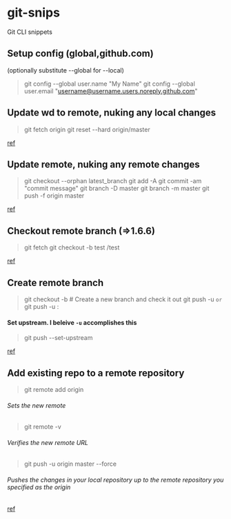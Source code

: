 # git-snips
Git CLI snippets


## Setup config (global,github.com)

(optionally substitute --global for --local)

> git config --global user.name "My Name"
> git config --global user.email "username@username.users.noreply.github.com"

## Update wd to remote, nuking any local changes
> git fetch origin
> git reset --hard origin/master

[ref](https://stackoverflow.com/questions/6284809/how-can-i-pull-from-remote-git-repository-and-override-the-changes-in-my-local-r)

## Update remote, nuking any remote changes

>git checkout --orphan latest_branch
>git add -A
>git commit -am "commit message"
>git branch -D master
>git branch -m master
>git push -f origin master

[ref](https://stackoverflow.com/questions/39389380/how-to-overwrite-remote-branch-with-different-local-branch-with-git)


## Checkout remote branch (=>1.6.6)
> git fetch
> git checkout -b test <name of remote>/test

[ref](https://stackoverflow.com/questions/1783405/how-do-i-check-out-a-remote-git-branch)


## Create remote branch

> git checkout -b <branch-name> # Create a new branch and check it out
> git push -u <remote-name> <branch-name>
`or`
> git push -u <remote-name> <local-branch-name>:<remote-branch-name>

#### Set upstream. I beleive `-u` accomplishes this
> git push --set-upstream <remote-name> <local-branch-name>


[ref](https://stackoverflow.com/questions/1519006/how-do-you-create-a-remote-git-branch)


## Add existing repo to a remote repository
> git remote add origin <remote repository URL>
###### Sets the new remote
> git remote -v
###### Verifies the new remote URL
> git push -u origin master --force
###### Pushes the changes in your local repository up to the remote repository you specified as the origin

[ref](https://help.github.com/articles/adding-an-existing-project-to-github-using-the-command-line)
